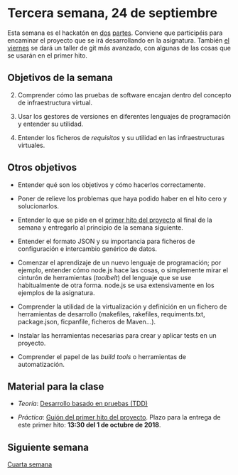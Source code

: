 # Tercera semana, 24 de septiembre

Esta semana es el hackatón
en
[dos](https://www.meetup.com/es-ES/Granada-Geek/events/254608936/) [partes](https://www.meetup.com/es-ES/Granada-Geek/events/254608969/). Conviene
que participéis para encaminar el proyecto que se irá desarrollando en
la
asignatura. También
[el viernes](https://www.meetup.com/es-ES/Granada-Geek/events/254909910/) se
dará un taller de git más avanzado, con algunas de las cosas que se
usarán en el primer hito.

## Objetivos de la semana

2. Comprender cómo las pruebas de software encajan dentro del concepto
   de infraestructura virtual.

3. Usar los gestores de versiones en diferentes lenguajes de
  programación y entender su utilidad.

4. Entender los ficheros de *requisitos* y su utilidad en las
  infraestructuras virtuales. 

## Otros objetivos

* Entender qué son los objetivos y cómo hacerlos correctamente.

* Poner de relieve los problemas que haya podido haber en el hito cero y solucionarlos.

* Entender lo que se pide en el 
  [primer hito del proyecto](http://jj.github.io/IV/documentos/proyecto/1.Infraestructura)
  al final de la semana y entregarlo al principio de la semana siguiente.

* Entender el formato JSON y su importancia para ficheros de
  configuración e intercambio genérico de datos. 

* Comenzar el aprendizaje de un nuevo lenguaje de programación; por ejemplo, 
  entender cómo node.js hace las cosas, o simplemente mirar el
  cinturón de herramientas (*toolbelt*) del lenguaje que se use habitualmente de
  otra forma. node.js se usa extensivamente en los ejemplos de la asignatura.

* Comprender la utilidad de la virtualización y definición en un
  fichero de herramientas de desarrollo (makefiles, rakefiles, requiments.txt, package.json, ficpanfile, ficheros de Maven...).
  
* Instalar las herramientas necesarias para crear y aplicar tests en
  un proyecto.

* Comprender el papel de las *build tools* o herramientas de
  automatización. 


## Material para la clase

* *Teoría*: [Desarrollo basado en pruebas (TDD)](http://jj.github.io/IV/documentos/temas/Desarrollo_basado_en_pruebas)

* *Práctica*: [Guión del primer hito del proyecto](http://jj.github.io/IV/documentos/proyecto/1.Infraestructura). Plazo para la entrega de este primer hito: **13:30 del 1 de octubre de 2018**. 

## Siguiente semana

[Cuarta semana](semana-04.md)
